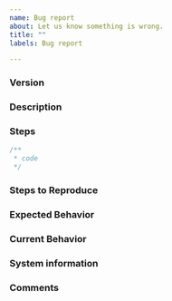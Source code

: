 ```yaml
---
name: Bug report
about: Let us know something is wrong.
title: ""
labels: Bug report

---
```


### Version

### Description

### Steps

```js
/**
 * code
 */


```

### Steps to Reproduce

### Expected Behavior

### Current Behavior

<!-- browner console log -->

### System information

### Comments
